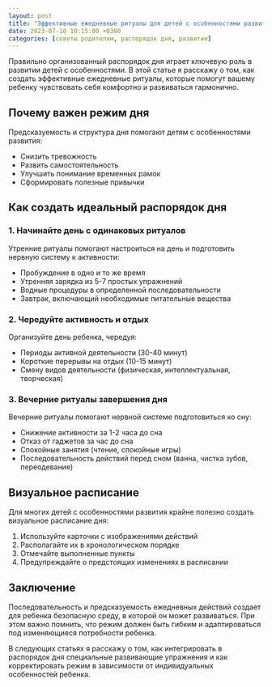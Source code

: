 ```yaml
---
layout: post
title: "Эффективные ежедневные ритуалы для детей с особенностями развития"
date: 2023-07-10 10:15:00 +0300
categories: [советы родителям, распорядок дня, развитие]
---
```


Правильно организованный распорядок дня играет ключевую роль в развитии детей с особенностями. В этой статье я расскажу о том, как создать эффективные ежедневные ритуалы, которые помогут вашему ребенку чувствовать себя комфортно и развиваться гармонично.

## Почему важен режим дня

Предсказуемость и структура дня помогают детям с особенностями развития:
- Снизить тревожность
- Развить самостоятельность
- Улучшить понимание временных рамок
- Сформировать полезные привычки

## Как создать идеальный распорядок дня

### 1. Начинайте день с одинаковых ритуалов

Утренние ритуалы помогают настроиться на день и подготовить нервную систему к активности:
- Пробуждение в одно и то же время
- Утренняя зарядка из 5-7 простых упражнений
- Водные процедуры в определенной последовательности
- Завтрак, включающий необходимые питательные вещества

### 2. Чередуйте активность и отдых

Организуйте день ребенка, чередуя:
- Периоды активной деятельности (30-40 минут)
- Короткие перерывы на отдых (10-15 минут)
- Смену видов деятельности (физическая, интеллектуальная, творческая)

### 3. Вечерние ритуалы завершения дня

Вечерние ритуалы помогают нервной системе подготовиться ко сну:
- Снижение активности за 1-2 часа до сна
- Отказ от гаджетов за час до сна
- Спокойные занятия (чтение, спокойные игры)
- Последовательность действий перед сном (ванна, чистка зубов, переодевание)

## Визуальное расписание

Для многих детей с особенностями развития крайне полезно создать визуальное расписание дня:
1. Используйте карточки с изображениями действий
2. Располагайте их в хронологическом порядке
3. Отмечайте выполненные пункты
4. Предупреждайте о предстоящих изменениях в расписании

## Заключение

Последовательность и предсказуемость ежедневных действий создает для ребенка безопасную среду, в которой он может развиваться. При этом важно помнить, что режим должен быть гибким и адаптироваться под изменяющиеся потребности ребенка.

В следующих статьях я расскажу о том, как интегрировать в распорядок дня специальные развивающие упражнения и как корректировать режим в зависимости от индивидуальных особенностей ребенка. 